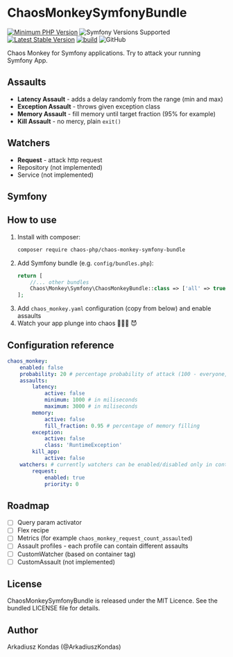 # ChaosMonkeySymfonyBundle

[![Minimum PHP Version](https://img.shields.io/badge/php-%5E8.1-8892BF.svg)](https://php.net/)
![Symfony Versions Supported](https://img.shields.io/endpoint?url=https%3A%2F%2Fshields.mrgoodbytes.dev%2Fshield%2Fsymfony%2F%255E5.2&logoColor=FFF&style=flat)
[![Latest Stable Version](https://poser.pugx.org/chaos-php/chaos-monkey-symfony-bundle/v/stable?format=flat)](https://packagist.org/packages/chaos-php/chaos-monkey-symfony-bundle)
[![build](https://github.com/chaos-php/chaos-monkey-symfony-bundle/actions/workflows/ci.yml/badge.svg)](https://github.com/chaos-php/chaos-monkey/actions/workflows/build.yml)
![GitHub](https://img.shields.io/github/license/chaos-php/chaos-monkey-symfony-bundle)

Chaos Monkey for Symfony applications. Try to attack your running Symfony App.

## Assaults

 - **Latency Assault** - adds a delay randomly from the range (min and max)
 - **Exception Assault** - throws given exception class
 - **Memory Assault** - fill memory until target fraction (95% for example) 
 - **Kill Assault** - no mercy, plain `exit()`

## Watchers

 - **Request** - attack http request
 - Repository (not implemented)
 - Service (not implemented)

## Symfony 

## How to use

1. Install with composer:
    ```bash
    composer require chaos-php/chaos-monkey-symfony-bundle
    ```
2. Add Symfony bundle (e.g. `config/bundles.php`):
    ```php 
    return [
        //... other bundles
        Chaos\Monkey\Symfony\ChaosMonkeyBundle::class => ['all' => true],
    ];
    ```
3. Add `chaos_monkey.yaml` configuration (copy from below) and enable assaults
4. Watch your app plunge into chaos 🙈🙊🙉 😈

## Configuration reference

```yml
chaos_monkey:
    enabled: false
    probability: 20 # percentage probability of attack (100 - everyone, 0 - none)
    assaults:
        latency:
            active: false
            minimum: 1000 # in miliseconds
            maximum: 3000 # in miliseconds
        memory:
            active: false
            fill_fraction: 0.95 # percentage of memory filling
        exception:
            active: false
            class: 'RuntimeException'
        kill_app:
            active: false
    watchers: # currently watchers can be enabled/disabled only in container compile time
        request:
            enabled: true
            priority: 0
```

## Roadmap
 - [ ] Query param activator
 - [ ] Flex recipe
 - [ ] Metrics (for example `chaos_monkey_request_count_assaulted`)
 - [ ] Assault profiles - each profile can contain different assaults
 - [ ] CustomWatcher (based on container tag)
 - [ ] CustomAssault (not implemented)

## License

ChaosMonkeySymfonyBundle is released under the MIT Licence. See the bundled LICENSE file for details.

## Author

Arkadiusz Kondas (@ArkadiuszKondas)

